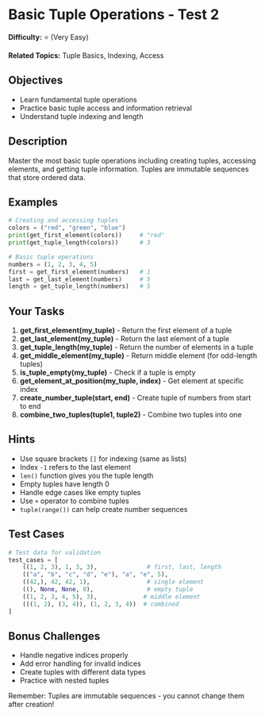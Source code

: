 # Basic Tuple Operations - Test 2

**Difficulty:** ⭐ (Very Easy)

**Related Topics:** Tuple Basics, Indexing, Access

## Objectives

- Learn fundamental tuple operations
- Practice basic tuple access and information retrieval
- Understand tuple indexing and length

## Description

Master the most basic tuple operations including creating tuples, accessing elements, and getting tuple information. Tuples are immutable sequences that store ordered data.

## Examples

```python
# Creating and accessing tuples
colors = ("red", "green", "blue")
print(get_first_element(colors))     # "red"
print(get_tuple_length(colors))      # 3

# Basic tuple operations
numbers = (1, 2, 3, 4, 5)
first = get_first_element(numbers)   # 1
last = get_last_element(numbers)     # 5
length = get_tuple_length(numbers)   # 5
```

## Your Tasks

1. **get_first_element(my_tuple)** - Return the first element of a tuple
2. **get_last_element(my_tuple)** - Return the last element of a tuple
3. **get_tuple_length(my_tuple)** - Return the number of elements in a tuple
4. **get_middle_element(my_tuple)** - Return middle element (for odd-length tuples)
5. **is_tuple_empty(my_tuple)** - Check if a tuple is empty
6. **get_element_at_position(my_tuple, index)** - Get element at specific index
7. **create_number_tuple(start, end)** - Create tuple of numbers from start to end
8. **combine_two_tuples(tuple1, tuple2)** - Combine two tuples into one

## Hints

- Use square brackets `[]` for indexing (same as lists)
- Index `-1` refers to the last element
- `len()` function gives you the tuple length
- Empty tuples have length 0
- Handle edge cases like empty tuples
- Use `+` operator to combine tuples
- `tuple(range())` can help create number sequences

## Test Cases

```python
# Test data for validation
test_cases = [
    ((1, 2, 3), 1, 3, 3),              # first, last, length
    (("a", "b", "c", "d", "e"), "a", "e", 5),
    ((42,), 42, 42, 1),                # single element
    ((), None, None, 0),               # empty tuple
    ((1, 2, 3, 4, 5), 3),             # middle element
    (((1, 2), (3, 4)), (1, 2, 3, 4))  # combined
]
```

## Bonus Challenges

- Handle negative indices properly
- Add error handling for invalid indices
- Create tuples with different data types
- Practice with nested tuples

Remember: Tuples are immutable sequences - you cannot change them after creation!
